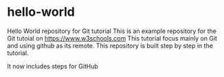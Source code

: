 # hello-world
Hello World repository for Git tutorial
This is an example repository for the Git tutoial on https://www.w3schools.com
This tutorial focus mainly on Git and using github as its remote.
This repository is built step by step in the tutorial.

It now includes steps for GitHub

